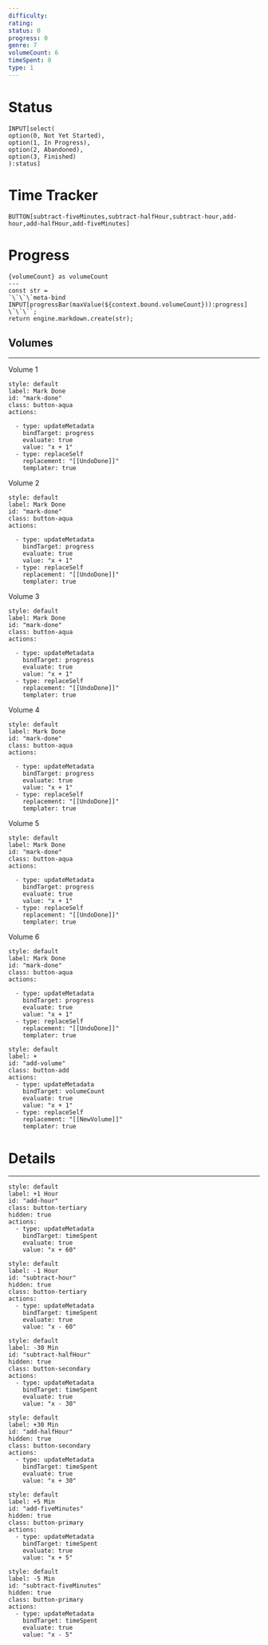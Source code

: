 ```yaml
---
difficulty: 
rating: 
status: 0
progress: 0
genre: 7
volumeCount: 6
timeSpent: 0
type: 1
---
```

# Status 
```meta-bind
INPUT[select(
option(0, Not Yet Started), 
option(1, In Progress), 
option(2, Abandoned),
option(3, Finished)
):status]
```
# Time Tracker
`BUTTON[subtract-fiveMinutes,subtract-halfHour,subtract-hour,add-hour,add-halfHour,add-fiveMinutes]`
# Progress 
```meta-bind-js-view
{volumeCount} as volumeCount
---
const str = 
`\`\`\`meta-bind
INPUT[progressBar(maxValue(${context.bound.volumeCount})):progress]
\`\`\``;
return engine.markdown.create(str);
```

## Volumes
---

Volume 1
```meta-bind-button
style: default
label: Mark Done
id: "mark-done"
class: button-aqua
actions:

  - type: updateMetadata
    bindTarget: progress
    evaluate: true
    value: "x + 1"
  - type: replaceSelf
    replacement: "[[UndoDone]]"
    templater: true
```

Volume 2
```meta-bind-button
style: default
label: Mark Done
id: "mark-done"
class: button-aqua
actions:

  - type: updateMetadata
    bindTarget: progress
    evaluate: true
    value: "x + 1"
  - type: replaceSelf
    replacement: "[[UndoDone]]"
    templater: true
```

Volume 3
```meta-bind-button
style: default
label: Mark Done
id: "mark-done"
class: button-aqua
actions:

  - type: updateMetadata
    bindTarget: progress
    evaluate: true
    value: "x + 1"
  - type: replaceSelf
    replacement: "[[UndoDone]]"
    templater: true
```

Volume 4
```meta-bind-button
style: default
label: Mark Done
id: "mark-done"
class: button-aqua
actions:

  - type: updateMetadata
    bindTarget: progress
    evaluate: true
    value: "x + 1"
  - type: replaceSelf
    replacement: "[[UndoDone]]"
    templater: true
```

Volume 5
```meta-bind-button
style: default
label: Mark Done
id: "mark-done"
class: button-aqua
actions:

  - type: updateMetadata
    bindTarget: progress
    evaluate: true
    value: "x + 1"
  - type: replaceSelf
    replacement: "[[UndoDone]]"
    templater: true
```

Volume 6
```meta-bind-button
style: default
label: Mark Done
id: "mark-done"
class: button-aqua
actions:

  - type: updateMetadata
    bindTarget: progress
    evaluate: true
    value: "x + 1"
  - type: replaceSelf
    replacement: "[[UndoDone]]"
    templater: true
```

```meta-bind-button
style: default
label: +
id: "add-volume"
class: button-add
actions:
  - type: updateMetadata
    bindTarget: volumeCount
    evaluate: true
    value: "x + 1"
  - type: replaceSelf
    replacement: "[[NewVolume]]"
    templater: true
```

# Details
---
```meta-bind-button
style: default
label: +1 Hour
id: "add-hour"
class: button-tertiary
hidden: true
actions:
  - type: updateMetadata
    bindTarget: timeSpent
    evaluate: true
    value: "x + 60"
``` 

```meta-bind-button
style: default
label: -1 Hour
id: "subtract-hour"
hidden: true
class: button-tertiary
actions:
  - type: updateMetadata
    bindTarget: timeSpent
    evaluate: true
    value: "x - 60"
```
```meta-bind-button
style: default
label: -30 Min
id: "subtract-halfHour"
hidden: true
class: button-secondary
actions:
  - type: updateMetadata
    bindTarget: timeSpent
    evaluate: true
    value: "x - 30"
```
```meta-bind-button
style: default
label: +30 Min
id: "add-halfHour"
hidden: true
class: button-secondary
actions:
  - type: updateMetadata
    bindTarget: timeSpent
    evaluate: true
    value: "x + 30"
``` 

```meta-bind-button
style: default
label: +5 Min
id: "add-fiveMinutes"
hidden: true
class: button-primary
actions:
  - type: updateMetadata
    bindTarget: timeSpent
    evaluate: true
    value: "x + 5"
``` 

```meta-bind-button
style: default
label: -5 Min
id: "subtract-fiveMinutes"
hidden: true
class: button-primary
actions:
  - type: updateMetadata
    bindTarget: timeSpent
    evaluate: true
    value: "x - 5"
```


